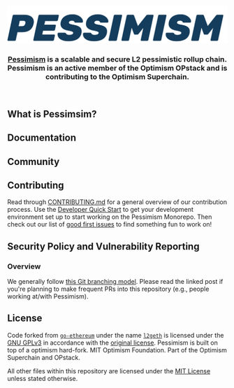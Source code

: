 
<div align="center">
  <br />
  <br />
  <a href="https://optimism.io"><img alt="Optimism" src="https://raw.githubusercontent.com/ethereum-pessimism/media/f7147b15246ae829c8e628e8e851347235a00193/assets/svg/Blue%20Text.svg" width=600></a>
  <br />
  <h3><a href="">Pessimism</a> is a scalable and secure L2 pessimistic rollup chain. Pessimism is an active member of the Optimism OPstack and is contributing to the Optimism Superchain.</h3>
  <br />
</div>

## What is Pessimsim?

## Documentation

## Community

## Contributing

Read through [CONTRIBUTING.md](./CONTRIBUTING.md) for a general overview of our contribution process.
Use the [Developer Quick Start](./CONTRIBUTING.md#development-quick-start) to get your development environment set up to start working on the Pessimism Monorepo.
Then check out our list of [good first issues]() to find something fun to work on!

## Security Policy and Vulnerability Reporting

### Overview

We generally follow [this Git branching model](https://nvie.com/posts/a-successful-git-branching-model/).
Please read the linked post if you're planning to make frequent PRs into this repository (e.g., people working at/with Pessimism).


## License

Code forked from [`go-ethereum`](https://github.com/ethereum/go-ethereum) under the name [`l2geth`](https://github.com/ethereum-pessimism/pessimism/tree/master/l2geth) is licensed under the [GNU GPLv3](https://gist.github.com/kn9ts/cbe95340d29fc1aaeaa5dd5c059d2e60) in accordance with the [original license](https://github.com/ethereum/go-ethereum/blob/master/COPYING). Pessimism is built on top of a optimism hard-fork. MIT Optimism Foundation. Part of the Optimism Superchain and OPstack. 

All other files within this repository are licensed under the [MIT License](https://github.com/ethereum-pessimism/pessimism/blob/master/LICENSE) unless stated otherwise.
